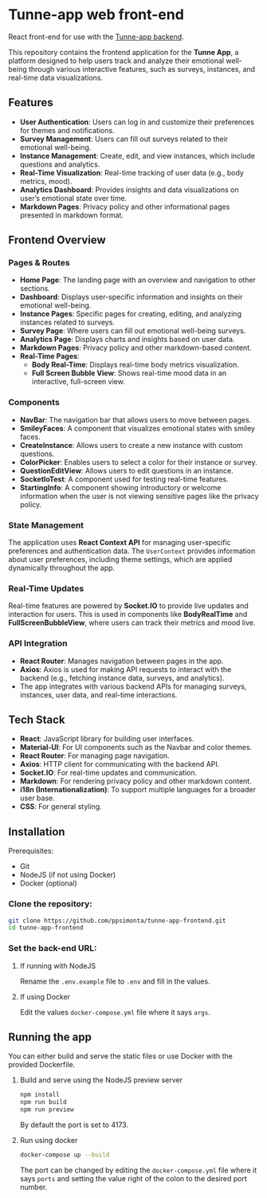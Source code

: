 # Tunne-app web front-end

React front-end for use with the [Tunne-app backend](https://github.com/ppsimonta/tunne-app-backend).

This repository contains the frontend application for the **Tunne App**, a platform designed to help users track and analyze their emotional well-being through various interactive features, such as surveys, instances, and real-time data visualizations.

## Features

- **User Authentication**: Users can log in and customize their preferences for themes and notifications.
- **Survey Management**: Users can fill out surveys related to their emotional well-being.
- **Instance Management**: Create, edit, and view instances, which include questions and analytics.
- **Real-Time Visualization**: Real-time tracking of user data (e.g., body metrics, mood).
- **Analytics Dashboard**: Provides insights and data visualizations on user’s emotional state over time.
- **Markdown Pages**: Privacy policy and other informational pages presented in markdown format.

## Frontend Overview

### **Pages & Routes**

- **Home Page**: The landing page with an overview and navigation to other sections.
- **Dashboard**: Displays user-specific information and insights on their emotional well-being.
- **Instance Pages**: Specific pages for creating, editing, and analyzing instances related to surveys.
- **Survey Page**: Where users can fill out emotional well-being surveys.
- **Analytics Page**: Displays charts and insights based on user data.
- **Markdown Pages**: Privacy policy and other markdown-based content.
- **Real-Time Pages**:
  - **Body Real-Time**: Displays real-time body metrics visualization.
  - **Full Screen Bubble View**: Shows real-time mood data in an interactive, full-screen view.
  
### **Components**

- **NavBar**: The navigation bar that allows users to move between pages.
- **SmileyFaces**: A component that visualizes emotional states with smiley faces.
- **CreateInstance**: Allows users to create a new instance with custom questions.
- **ColorPicker**: Enables users to select a color for their instance or survey.
- **QuestionEditView**: Allows users to edit questions in an instance.
- **SocketIoTest**: A component used for testing real-time features.
- **StartingInfo**: A component showing introductory or welcome information when the user is not viewing sensitive pages like the privacy policy.
  
### **State Management**

The application uses **React Context API** for managing user-specific preferences and authentication data. The `UserContext` provides information about user preferences, including theme settings, which are applied dynamically throughout the app.

### **Real-Time Updates**

Real-time features are powered by **Socket.IO** to provide live updates and interaction for users. This is used in components like **BodyRealTime** and **FullScreenBubbleView**, where users can track their metrics and mood live.

### **API Integration**

- **React Router**: Manages navigation between pages in the app.
- **Axios**: Axios is used for making API requests to interact with the backend (e.g., fetching instance data, surveys, and analytics).
- The app integrates with various backend APIs for managing surveys, instances, user data, and real-time interactions.

## Tech Stack

- **React**: JavaScript library for building user interfaces.
- **Material-UI**: For UI components such as the Navbar and color themes.
- **React Router**: For managing page navigation.
- **Axios**: HTTP client for communicating with the backend API.
- **Socket.IO**: For real-time updates and communication.
- **Markdown**: For rendering privacy policy and other markdown content.
- **i18n (Internationalization)**: To support multiple languages for a broader user base.
- **CSS**: For general styling.

## Installation

Prerequisites:

- Git
- NodeJS (if not using Docker)
- Docker (optional)

### Clone the repository:

```sh
git clone https://github.com/ppsimonta/tunne-app-frontend.git
cd tunne-app-frontend
```

### Set the back-end URL:

1.  If running with NodeJS
    
    Rename the `.env.example` file to `.env` and fill in the values.

2.  If using Docker

    Edit the values `docker-compose.yml` file where it says `args`.

## Running the app

You can either build and serve the static files or use Docker with the provided Dockerfile.

1.  Build and serve using the NodeJS preview server
    ```sh
    npm install
    npm run build
    npm run preview
    ```

    By default the port is set to 4173.

2.  Run using docker
    ```sh
    docker-compose up --build
    ```

    The port can be changed by editing the `docker-compose.yml` file where it says `ports` and setting the value right of the colon to the desired port number.
